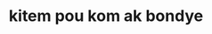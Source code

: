 ---
title: "kitem pou kom ak bondye"
url: /gonaives-parc-vincent/kitem-pou-kom-ak-bondye/
shop: Lebensmittel
---